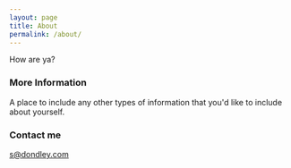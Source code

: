 ```yaml
---
layout: page
title: About
permalink: /about/
---
```


How are ya?

### More Information

A place to include any other types of information that you'd like to include about yourself.

### Contact me

[s@dondley.com](mailto:s@dondley.com)
